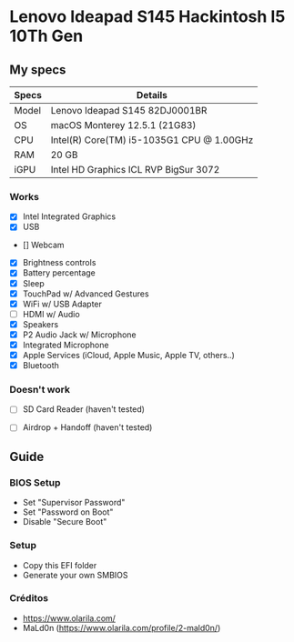 # Lenovo Ideapad S145 Hackintosh I5 10Th Gen


## My specs

| Specs | Details |
|------------|-------------------------------|
| Model | Lenovo Ideapad S145 82DJ0001BR |
| OS | macOS Monterey 12.5.1 (21G83) |
| CPU | Intel(R) Core(TM) i5-1035G1 CPU @ 1.00GHz |
| RAM | 20 GB |
| iGPU | Intel HD Graphics ICL RVP BigSur 3072 |

### Works

- [x] Intel Integrated Graphics
- [x] USB
- [] Webcam
- [x] Brightness controls
- [x] Battery percentage
- [x] Sleep
- [x] TouchPad w/ Advanced Gestures
- [x] WiFi w/ USB Adapter
- [ ] HDMI w/ Audio
- [x] Speakers
- [x] P2 Audio Jack w/ Microphone
- [x] Integrated Microphone
- [x] Apple Services (iCloud, Apple Music, Apple TV, others..)
- [x] Bluetooth

### Doesn't work

- [ ] SD Card Reader (haven't tested)
- [ ] Airdrop + Handoff (haven't tested)


## Guide

### BIOS Setup

- Set "Supervisor Password"
- Set "Password on Boot"
- Disable "Secure Boot"

### Setup

- Copy this EFI folder
- Generate your own SMBIOS

### Créditos

- https://www.olarila.com/
- MaLd0n (https://www.olarila.com/profile/2-mald0n/)

